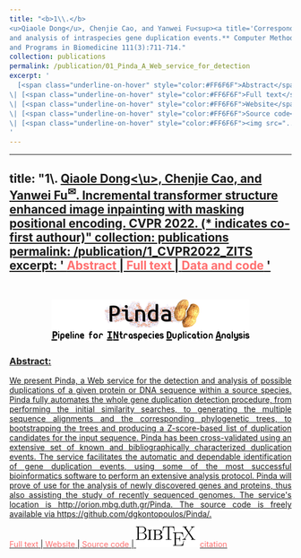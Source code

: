 ```yaml
---
title: "<b>1\\.</b> 
<u>Qiaole Dong</u>, Chenjie Cao, and Yanwei Fu<sup><a title='Corresponding author'>✉</a></sup> (2013). **Pinda: A Web service for detection 
and analysis of intraspecies gene duplication events.** Computer Methods 
and Programs in Biomedicine 111(3):711-714."
collection: publications
permalink: /publication/01_Pinda_A_Web_service_for_detection
excerpt: '
  [<span class="underline-on-hover" style="color:#FF6F6F">Abstract</span>](../publication/01_Pinda_A_Web_service_for_detection)
\| [<span class="underline-on-hover" style="color:#FF6F6F">Full text</span>](http://www.sciencedirect.com/science/article/pii/S0169260713001788)
\| [<span class="underline-on-hover" style="color:#FF6F6F">Website</span>](http://orion.mbg.duth.gr/Pinda/)
\| [<span class="underline-on-hover" style="color:#FF6F6F">Source code</span>](https://github.com/dgkontopoulos/Pinda/)
\| [<span class="underline-on-hover" style="color:#FF6F6F"><img src="../images/bibtex.svg">citation</span>](../bibtex/1_Pinda.bib)
'
---
```


---
title: "<b>1\\.</b> 
<u>Qiaole Dong<\u>, Chenjie Cao, and Yanwei Fu<sup><a title='Corresponding author'>✉</a></sup>. 
**Incremental transformer structure enhanced image inpainting with masking positional encoding.** 
CVPR 2022. (* indicates co-first authour)"
collection: publications
permalink: /publication/1_CVPR2022_ZITS
excerpt: '
  [<span class="underline-on-hover" style="color:#FF6F6F">Abstract</span>](../publication/1_CVPR2022_ZITS)
\| [<span class="underline-on-hover" style="color:#FF6F6F">Full text</span>](https://openaccess.thecvf.com/content/CVPR2022/papers/Dong_Incremental_Transformer_Structure_Enhanced_Image_Inpainting_With_Masking_Positional_Encoding_CVPR_2022_paper.pdf)
\| [<span class="underline-on-hover" style="color:#FF6F6F">Data and code</span>](https://github.com/DQiaole/ZITS_inpainting)
'
---

<br><center><img src="../images/publications/pindalogo.png"></center> 

### Abstract:

<p style='text-align: justify;'>
We present Pinda, a Web service for the detection and analysis of 
possible duplications of a given protein or DNA sequence within a 
source species. Pinda fully automates the whole gene duplication 
detection procedure, from performing the initial similarity searches, 
to generating the multiple sequence alignments and the corresponding 
phylogenetic trees, to bootstrapping the trees and producing a 
Z-score-based list of duplication candidates for the input sequence. 
Pinda has been cross-validated using an extensive set of known and 
bibliographically characterized duplication events. The service 
facilitates the automatic and dependable identification of gene 
duplication events, using some of the most successful bioinformatics 
software to perform an extensive analysis protocol. Pinda will prove of 
use for the analysis of newly discovered genes and proteins, thus also 
assisting the study of recently sequenced genomes. The service's 
location is 
<a href='http://orion.mbg.duth.gr/Pinda'>http://orion.mbg.duth.gr/Pinda</a>. 
The source code is freely available via 
<a href='https://github.com/dgkontopoulos/Pinda/'>https://github.com/dgkontopoulos/Pinda/</a>.
</p>

[<span class="underline-on-hover" style="color:#FF6F6F">Full text</span>](http://www.sciencedirect.com/science/article/pii/S0169260713001788)
\| [<span class="underline-on-hover" style="color:#FF6F6F">Website</span>](http://orion.mbg.duth.gr/Pinda/)
\| [<span class="underline-on-hover" style="color:#FF6F6F">Source code</span>](https://github.com/dgkontopoulos/Pinda/)
\| [<span class="underline-on-hover" style="color:#FF6F6F"><img src="../images/bibtex.svg">citation</span>](../bibtex/1_Pinda.bib)
